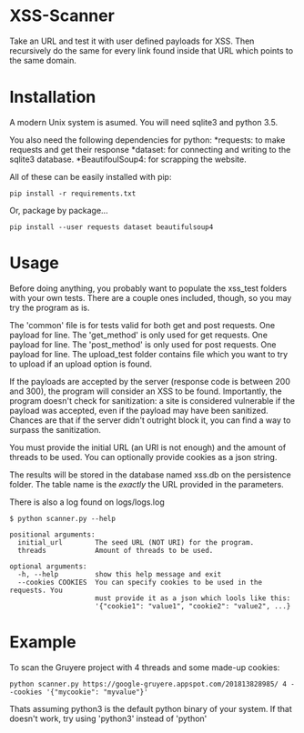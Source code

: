 XSS-Scanner
===========
Take an URL and test it with user defined payloads for XSS. Then recursively do the same 
for every link found inside that URL which points to the same domain.

Installation
============
A modern Unix system is asumed. You will need sqlite3 and python 3.5. 

You also need the following dependencies for python:
    *requests: to make requests and get their response
    *dataset: for connecting and writing to the sqlite3 database.
    *BeautifoulSoup4: for scrapping the website. 

All of these can be easily installed with pip:
```
pip install -r requirements.txt
```

Or, package by package...
```
pip install --user requests dataset beautifulsoup4
```

Usage 
=====
Before doing anything, you probably want to populate the xss_test folders with your
own tests. There are a couple ones included, though, so you may try the program as is.

The 'common' file is for tests valid for both get and post requests. One payload for line.
The 'get_method' is only used for get requests. One payload for line.
The 'post_method' is only used for post requests. One payload for line.
The upload_test folder contains file which you want to try to upload if an upload option is found.

If the payloads are accepted by the server (response code is between 200 and 300), the program
will consider an XSS to be found. Importantly, the program doesn't check for sanitization:
a site is considered vulnerable if the payload was accepted, even if the payload may have been
sanitized. Chances are that if the server didn't outright block it, you can find a way to surpass
the sanitization. 

You must provide the initial URL (an URI is not enough) and the amount of threads
to be used. You can optionally provide cookies as a json string.

The results will be stored in the database named xss.db on the persistence folder.
The table name is the *exactly* the URL provided in the parameters.

There is also a log found on logs/logs.log

```
$ python scanner.py --help

positional arguments:
  initial_url        The seed URL (NOT URI) for the program.
  threads            Amount of threads to be used.

optional arguments:
  -h, --help         show this help message and exit
  --cookies COOKIES  You can specify cookies to be used in the requests. You
                     must provide it as a json which lools like this:
                     '{"cookie1": "value1", "cookie2": "value2", ...}
```

Example
=======

To scan the Gruyere project with 4 threads and some made-up cookies:
```
python scanner.py https://google-gruyere.appspot.com/201813828985/ 4 --cookies '{"mycookie": "myvalue"}'
```

Thats assuming python3 is the default python binary of your system. If that doesn't work,
try using 'python3' instead of 'python'
